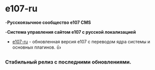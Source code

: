 # e107-ru
-**Русскоязычное сообщество e107 CMS** 

-**Система управления сайтом е107 с русской локализацией**
 
* [e107-ru](https://e107-ru.com) - обновленная версия e107 с переводом ядра системы и основных плагинов. :+1:

### Стабильный релиз с последними обновлениями.
